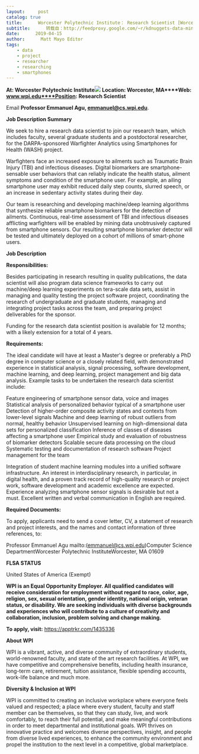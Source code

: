 ```yaml
---
layout:     post
catalog: true
title:      Worcester Polytechnic Institute： Research Scientist [Worcester, MA]
subtitle:      转载自：http://feedproxy.google.com/~r/kdnuggets-data-mining-analytics/~3/qM4bq8Orai4/04-15-worcester-polytechnic-institute-research-scientist.html
date:      2019-04-15
author:      Matt Mayo Editor
tags:
    - data
    - project
    - researcher
    - researching
    - smartphones
---
```


**At: Worcester Polytechnic Institute**![](https://pbs.twimg.com/profile_images/912677354740359168/-UTJ428k_400x400.jpg)
**Location: Worcester, MA****Web: www.wpi.edu****Position: Research Scientist**

Email **Professor Emmanuel Agu, emmanuel@cs.wpi.edu**.

**Job Description Summary**

We seek to hire a research data scientist to join our research team, which includes faculty, several graduate students and a postdoctoral researcher, for the DARPA-sponsored Warfighter Analytics using Smartphones for Health (WASH) project.

Warfighters face an increased exposure to ailments such as Traumatic Brain Injury (TBI) and infectious diseases. Digital biomarkers are smartphone-sensable user behaviors that can reliably indicate the health status, ailment symptoms and condition of the smartphone user. For example, an ailing smartphone user may exhibit reduced daily step counts, slurred speech, or an increase in sedentary activity states during their day.

Our team is researching and developing machine/deep learning algorithms that synthesize reliable smartphone biomarkers for the detection of ailments. Continuous, real-time assessment of TBI and infectious diseases afflicting warfighters will be enabled by mining data unobtrusively captured from smartphone sensors. Our resulting smartphone biomarker detector will be tested and ultimately deployed on a cohort of millions of smart-phone users.

**Job Description**

**Responsibilities:**

Besides participating in research resulting in quality publications, the data scientist will also program data science frameworks to carry out machine/deep learning experiments on tera-scale data sets, assist in managing and quality testing the project software project, coordinating the research of undergraduate and graduate students, managing and integrating project tasks across the team, and preparing project deliverables for the sponsor.

Funding for the research data scientist position is available for 12 months; with a likely extension for a total of 4 years.

**Requirements:**

The ideal candidate will have at least a Master's degree or preferably a PhD degree in computer science or a closely related field, with demonstrated experience in statistical analysis, signal processing, software development, machine learning, and deep learning, project management and big data analysis. Example tasks to be undertaken the research data scientist include:

Feature engineering of smartphone sensor data, voice and images
Statistical analysis of personalized behavior typical of a smartphone user
Detection of higher-order composite activity states and contexts from lower-level signals
Machine and deep learning of robust outliers from normal, healthy behavior
Unsupervised learning on high-dimensional data sets for personalized classification
Inference of classes of diseases affecting a smartphone user
Empirical study and evaluation of robustness of biomarker detectors
Scalable secure data processing on the cloud
Systematic testing and documentation of research software
Project management for the team

Integration of student machine learning modules into a unified software infrastructure. An interest in interdisciplinary research, in particular, in digital health, and a proven track record of high-quality research or project work, software development and academic excellence are expected. Experience analyzing smartphone sensor signals is desirable but not a must. Excellent written and verbal communication in English are required.

**Required Documents:**

To apply, applicants need to send a cover letter, CV, a statement of research and project interests, and the names and contact information of three references, to:

Professor Emmanuel Agu mailto:(emmanuel@cs.wpi.edu)Computer Science DepartmentWorcester Polytechnic InstituteWorcester, MA 01609

**FLSA STATUS**

United States of America (Exempt)

**WPI is an Equal Opportunity Employer. All qualified candidates will receive consideration for employment without regard to race, color, age, religion, sex, sexual orientation, gender identity, national origin, veteran status, or disability. We are seeking individuals with diverse backgrounds and experiences who will contribute to a culture of creativity and collaboration, inclusion, problem solving and change making.**

**To apply, visit:** https://apptrkr.com/1435336

**About WPI**

WPI is a vibrant, active, and diverse community of extraordinary students, world-renowned faculty, and state of the art research facilities. At WPI, we have competitive and comprehensive benefits, including health insurance, long-term care, retirement, tuition assistance, flexible spending accounts, work-life balance and much more.

**Diversity & Inclusion at WPI**

WPI is committed to creating an inclusive workplace where everyone feels valued and respected; a place where every student, faculty and staff member can be themselves, so that they can study, live, and work comfortably, to reach their full potential, and make meaningful contributions in order to meet departmental and institutional goals. WPI thrives on innovative practice and welcomes diverse perspectives, insight, and people from diverse lived experiences, to enhance the community environment and propel the institution to the next level in a competitive, global marketplace.
